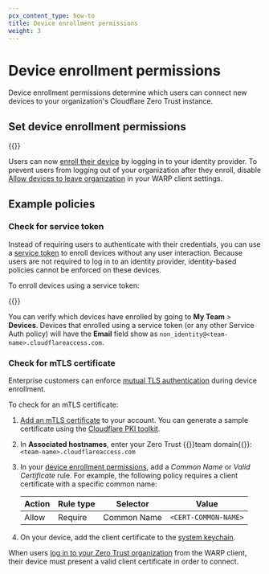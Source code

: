 ```yaml
---
pcx_content_type: how-to
title: Device enrollment permissions
weight: 3
---
```


# Device enrollment permissions

Device enrollment permissions determine which users can connect new devices to your organization's Cloudflare Zero Trust instance.

## Set device enrollment permissions

{{<render file="warp/_device-enrollment.md">}}

Users can now [enroll their device](/cloudflare-one/connections/connect-devices/warp/deployment/manual-deployment/) by logging in to your identity provider. To prevent users from logging out of your organization after they enroll, disable [Allow devices to leave organization](/cloudflare-one/connections/connect-devices/warp/configure-warp/warp-settings/#allow-device-to-leave-organization) in your WARP client settings.

## Example policies

### Check for service token

Instead of requiring users to authenticate with their credentials, you can use a [service token](/cloudflare-one/identity/service-tokens/) to enroll devices without any user interaction. Because users are not required to log in to an identity provider, identity-based policies cannot be enforced on these devices.

To enroll devices using a service token:

{{<render file="warp/_service-token-enrollment.md">}}

You can verify which devices have enrolled by going to **My Team** > **Devices**. Devices that enrolled using a service token (or any other Service Auth policy) will have the **Email** field show as `non_identity@<team-name>.cloudflareaccess.com`.

### Check for mTLS certificate

Enterprise customers can enforce [mutual TLS authentication](/cloudflare-one/identity/devices/access-integrations/mutual-tls-authentication/) during device enrollment.

To check for an mTLS certificate:

1. [Add an mTLS certificate](/cloudflare-one/identity/devices/access-integrations/mutual-tls-authentication/#add-mtls-authentication-to-your-access-configuration) to your account. You can generate a sample certificate using the [Cloudflare PKI toolkit](/cloudflare-one/identity/devices/access-integrations/mutual-tls-authentication/#test-mtls-using-cloudflare-pki).

2. In **Associated hostnames**, enter your Zero Trust {{<glossary-tooltip term_id="team domain">}}team domain{{</glossary-tooltip>}}: `<team-name>.cloudflareaccess.com`
3. In your [device enrollment permissions](#set-device-enrollment-permissions), add a _Common Name_ or _Valid Certificate_ rule. For example, the following policy requires a client certificate with a specific common name:

    | Action   | Rule type | Selector    | Value                 |
    | -------- | --------- | ------------| --------------------- |
    | Allow    | Require   | Common Name |  `<CERT-COMMON-NAME>` |

4. On your device, add the client certificate to the [system keychain](/cloudflare-one/identity/devices/access-integrations/mutual-tls-authentication/#test-in-the-browser).

When users [log in to your Zero Trust organization](/cloudflare-one/connections/connect-devices/warp/deployment/manual-deployment/) from the WARP client, their device must present a valid client certificate in order to connect.

